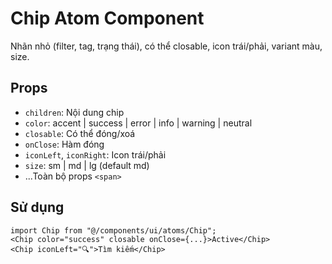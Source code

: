# Chip Atom Component

Nhãn nhỏ (filter, tag, trạng thái), có thể closable, icon trái/phải, variant màu, size.

## Props

- `children`: Nội dung chip
- `color`: accent | success | error | info | warning | neutral
- `closable`: Có thể đóng/xoá
- `onClose`: Hàm đóng
- `iconLeft`, `iconRight`: Icon trái/phải
- `size`: sm | md | lg (default md)
- ...Toàn bộ props `<span>`

## Sử dụng

```tsx
import Chip from "@/components/ui/atoms/Chip";
<Chip color="success" closable onClose={...}>Active</Chip>
<Chip iconLeft="🔍">Tìm kiếm</Chip>
